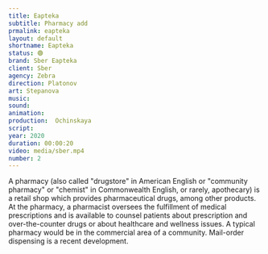 ```yaml
---
title: Eapteka
subtitle: Pharmacy add
prmalink: eapteka
layout: default
shortname: Eapteka
status: 🟢
brand: Sber Eapteka
client: Sber
agency: Zebra
direction: Platonov
art: Stepanova
music:  
sound:
animation:  
production:  Ochinskaya
script:
year: 2020
duration: 00:00:20
video: media/sber.mp4
number: 2
---
```


A pharmacy (also called "drugstore" in American English or "community pharmacy" or "chemist" in Commonwealth English, or rarely, apothecary) is a retail shop which provides pharmaceutical drugs, among other products. At the pharmacy, a pharmacist oversees the fulfillment of medical prescriptions and is available to counsel patients about prescription and over-the-counter drugs or about healthcare and wellness issues. A typical pharmacy would be in the commercial area of a community. Mail-order dispensing is a recent development.
